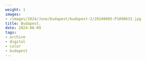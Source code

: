 ```yaml
---
weight: 1
images:
- /images/2024/June/budapest/budapest-2/20240605-P1090631.jpg
title: Budapest.
date: 2024-06-09
tags:
- archive
- digital
- color
- budapest
---
```


